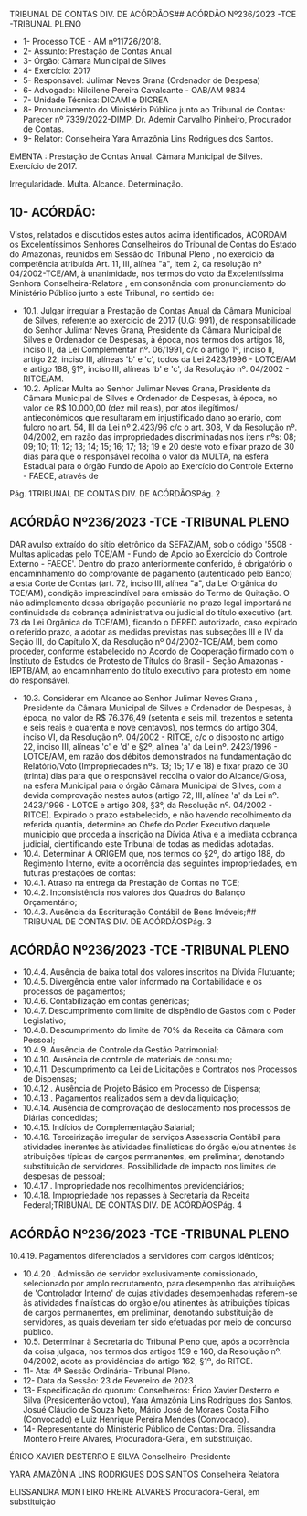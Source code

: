 TRIBUNAL DE CONTAS DIV. DE ACÓRDÃOS## ACÓRDÃO Nº236/2023 -TCE -TRIBUNAL PLENO

- 1- Processo TCE - AM nº11726/2018.
- 2- Assunto: Prestação de Contas Anual
- 3- Órgão: Câmara Municipal de Silves
- 4- Exercício: 2017
- 5- Responsável: Julimar Neves Grana (Ordenador de Despesa)
- 6- Advogado: Nilcilene Pereira Cavalcante - OAB/AM 9834
- 7- Unidade Técnica: DICAMI e DICREA
- 8- Pronunciamento  do  Ministério  Público  junto  ao  Tribunal  de  Contas: Parecer  nº 7339/2022-DIMP, Dr. Ademir Carvalho Pinheiro, Procurador de Contas.
- 9- Relator: Conselheira Yara Amazônia Lins Rodrigues dos Santos.

EMENTA : Prestação  de  Contas  Anual. Câmara Municipal de Silves. Exercício de 2017.

Irregularidade. Multa. Alcance. Determinação.

## 10-  ACÓRDÃO:

Vistos, relatados e discutidos estes autos acima identificados, ACORDAM os Excelentíssimos Senhores Conselheiros do Tribunal de Contas do Estado do Amazonas, reunidos em Sessão do Tribunal Pleno , no exercício da competência atribuída Art. 11, III, alínea "a", item 2, da resolução nº 04/2002-TCE/AM, à unanimidade, nos termos do voto da Excelentíssima Senhora Conselheira-Relatora , em consonância com pronunciamento do Ministério Público junto a este Tribunal, no sentido de:

- 10.1. Julgar irregular a Prestação de Contas Anual da Câmara Municipal de Silves, referente ao exercício de 2017 (U.G: 991), de responsabilidade do Senhor Julimar Neves Grana, Presidente da Câmara Municipal de Silves e Ordenador de Despesas, à época, nos termos dos artigos 18, inciso II, da Lei Complementar nº. 06/1991, c/c o artigo 1º, inciso II, artigo 22, inciso III, alíneas 'b' e 'c', todos da Lei 2423/1996 - LOTCE/AM e artigo 188, §1º, inciso III, alíneas 'b' e 'c', da Resolução nº. 04/2002 - RITCE/AM.
- 10.2. Aplicar Multa ao Senhor Julimar Neves Grana, Presidente da Câmara Municipal de Silves e Ordenador de Despesas, à época, no valor de R$ 10.000,00 (dez  mil reais), por  atos  ilegítimos/ antieconômicos  que resultaram em injustificado dano ao erário, com fulcro no art. 54, III da Lei nº  2.423/96 c/c o art. 308, V da Resolução nº. 04/2002, em razão das impropriedades discriminadas nos itens nºs: 08; 09; 10; 11; 12; 13; 14; 15; 16;  17;  18;  19  e  20  deste  voto e  fixar  prazo  de  30  dias  para  que  o responsável recolha o valor da MULTA, na esfera Estadual para o órgão Fundo de Apoio ao Exercício do Controle Externo - FAECE, através de

Pág. 1TRIBUNAL DE CONTAS DIV. DE ACÓRDÃOSPág. 2

## ACÓRDÃO Nº236/2023 -TCE -TRIBUNAL PLENO

DAR avulso extraído do sítio eletrônico da SEFAZ/AM, sob o código '5508 -  Multas  aplicadas  pelo  TCE/AM  -  Fundo  de  Apoio  ao  Exercício  do Controle Externo - FAECE'. Dentro do prazo anteriormente conferido, é obrigatório o encaminhamento do comprovante de pagamento (autenticado pelo Banco) a esta Corte de Contas (art. 72, inciso III, alínea "a", da Lei Orgânica do TCE/AM), condição imprescindível para emissão do Termo de Quitação. O não adimplemento dessa obrigação pecuniária no prazo legal importará na continuidade da cobrança administrativa ou judicial do título executivo (art. 73 da Lei Orgânica do TCE/AM), ficando o DERED autorizado, caso expirado o referido prazo, a adotar as medidas previstas nas subseções III e IV da Seção III, do Capítulo X, da Resolução nº  04/2002-TCE/AM,  bem  como  proceder,  conforme  estabelecido  no Acordo de Cooperação firmado com o Instituto de Estudos de Protesto de Títulos do Brasil - Seção Amazonas - IEPTB/AM, ao encaminhamento do título executivo para protesto em nome do responsável.

- 10.3. Considerar em Alcance ao  Senhor Julimar Neves Grana ,  Presidente da Câmara Municipal de Silves e Ordenador de Despesas, à época, no valor de R$ 76.376,49 (setenta e seis mil, trezentos e setenta e seis reais e  quarenta  e  nove  centavos), nos  termos  do  artigo  304,  inciso  VI,  da Resolução nº. 04/2002 - RITCE, c/c o disposto no artigo 22, inciso III, alíneas 'c' e 'd' e §2º, alínea 'a' da Lei nº. 2423/1996 - LOTCE/AM, em razão  dos  débitos  demonstrados  na  fundamentação  do  Relatório/Voto (Impropriedades nºs. 13; 15; 17 e 18) e fixar prazo de 30 (trinta) dias para que o responsável recolha o valor do Alcance/Glosa, na esfera Municipal para o órgão Câmara Municipal de Silves, com a devida comprovação nestes autos (artigo 72, III, alínea 'a' da Lei nº. 2423/1996 - LOTCE e artigo  308,  §3°,  da  Resolução  nº.  04/2002  -  RITCE).  Expirado  o  prazo estabelecido, e não havendo recolhimento da referida quantia, determine ao Chefe do Poder Executivo daquele município que proceda a inscrição na Dívida Ativa e a imediata cobrança judicial, cientificando este Tribunal de todas as medidas adotadas.
- 10.4. Determinar À  ORIGEM que,  nos  termos  do  §2º,  do  artigo  188,  do Regimento Interno, evite a ocorrência das seguintes impropriedades, em futuras prestações de contas:
- 10.4.1. Atraso na entrega da Prestação de Contas no TCE;
- 10.4.2. Inconsistência  nos  valores  dos  Quadros  do  Balanço Orçamentário;
- 10.4.3. Ausência da Escrituração Contábil de Bens Imóveis;## TRIBUNAL DE CONTAS DIV. DE ACÓRDÃOSPág. 3

## ACÓRDÃO Nº236/2023 -TCE -TRIBUNAL PLENO

- 10.4.4. Ausência de baixa total  dos  valores  inscritos  na  Dívida Flutuante;
- 10.4.5. Divergência entre valor informado na Contabilidade e os processos de pagamentos;
- 10.4.6. Contabilização em contas genéricas;
- 10.4.7. Descumprimento com limite de dispêndio de Gastos com o Poder Legislativo;
- 10.4.8. Descumprimento do limite de 70% da Receita da Câmara com Pessoal;
- 10.4.9. Ausência de Controle da Gestão Patrimonial;
- 10.4.10. Ausência de controle de materiais de consumo;
- 10.4.11. Descumprimento da Lei de Licitações e Contratos nos Processos de Dispensas;
- 10.4.12 . Ausência de Projeto Básico em Processo de Dispensa;
- 10.4.13 . Pagamentos realizados sem a devida liquidação;
- 10.4.14. Ausência de comprovação de deslocamento nos processos de Diárias concedidas;
- 10.4.15. Indícios de Complementação Salarial;
- 10.4.16. Terceirização irregular de serviços Assessoria Contábil para atividades inerentes às atividades finalísticas do órgão e/ou atinentes  às  atribuições  típicas  de  cargos  permanentes,  em preliminar, denotando substituição de servidores. Possibilidade de impacto nos limites de despesas de pessoal;
- 10.4.17 . Impropriedade nos recolhimentos previdenciários;
- 10.4.18. Impropriedade  nos  repasses  à  Secretaria  da  Receita Federal;TRIBUNAL DE CONTAS DIV. DE ACÓRDÃOSPág. 4

## ACÓRDÃO Nº236/2023 -TCE -TRIBUNAL PLENO

10.4.19. Pagamentos  diferenciados  a  servidores  com  cargos idênticos;

- 10.4.20 .  Admissão  de  servidor  exclusivamente  comissionado, selecionado  por  amplo  recrutamento,  para  desempenho  das atribuições de 'Controlador Interno' de cujas atividades desempenhadas referem-se às atividades finalísticas do órgão e/ou atinentes às atribuições típicas de cargos permanentes, em preliminar, denotando  substituição de servidores, as quais deveriam ter sido efetuadas por meio de concurso público.
- 10.5. Determinar à  Secretaria  do  Tribunal  Pleno  que,  após  a  ocorrência  da coisa  julgada,  nos  termos  dos  artigos  159  e  160,  da  Resolução  nº. 04/2002, adote as providências do artigo 162, §1º, do RITCE.
- 11-  Ata: 4ª Sessão Ordinária- Tribunal Pleno.
- 12-  Data da Sessão: 23 de Fevereiro de 2023
- 13-  Especificação do quorum: Conselheiros: Érico Xavier Desterro e Silva (Presidentenão votou), Yara Amazônia Lins Rodrigues dos Santos, Josué Cláudio de Souza Neto, Mário  José  de  Moraes  Costa  Filho  (Convocado)  e  Luiz  Henrique  Pereira  Mendes (Convocado).
- 14-  Representante do Ministério Público de Contas: Dra.  Elissandra  Monteiro  Freire Alvares, Procuradora-Geral, em substituição.

ÉRICO XAVIER DESTERRO E SILVA Conselheiro-Presidente

YARA AMAZÔNIA LINS RODRIGUES DOS SANTOS Conselheira Relatora

ELISSANDRA MONTEIRO FREIRE ALVARES Procuradora-Geral, em substituição